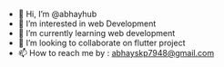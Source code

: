 - 👋 Hi, I’m @abhayhub
- 👀 I’m interested in web Development
- 🌱 I’m currently learning web development
- 💞️ I’m looking to collaborate on flutter project 
- 📫 How to reach me by : abhayskp7948@gmail.com

<!---
abhayhub/abhayhub is a ✨ special ✨ repository because its `README.md` (this file) appears on your GitHub profile.
You can click the Preview link to take a look at your changes.
--->
